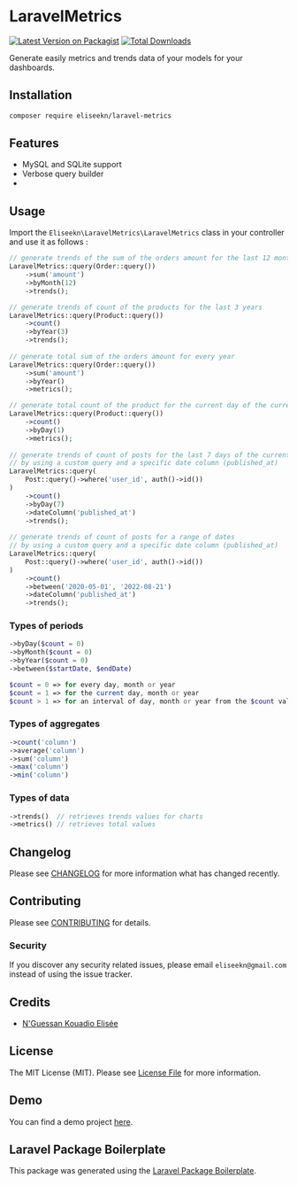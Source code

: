 # LaravelMetrics

[![Latest Version on Packagist](https://img.shields.io/packagist/v/eliseekn/laravel-metrics.svg?style=flat-square)](https://packagist.org/packages/eliseekn/laravel-metrics)
[![Total Downloads](https://img.shields.io/packagist/dt/eliseekn/laravel-metrics.svg?style=flat-square)](https://packagist.org/packages/eliseekn/laravel-metrics)

Generate easily metrics and trends data of your models for your dashboards.

## Installation
```bash
composer require eliseekn/laravel-metrics
```

## Features
- MySQL and SQLite support
- Verbose query builder
- 

## Usage
Import the `Eliseekn\LaravelMetrics\LaravelMetrics` class in your controller and use it as follows :

```php
// generate trends of the sum of the orders amount for the last 12 months of the current year
LaravelMetrics::query(Order::query())
    ->sum('amount')
    ->byMonth(12)
    ->trends();

// generate trends of count of the products for the last 3 years
LaravelMetrics::query(Product::query())
    ->count()
    ->byYear(3)
    ->trends();
            
// generate total sum of the orders amount for every year
LaravelMetrics::query(Order::query())
    ->sum('amount')
    ->byYear()
    ->metrics(); 

// generate total count of the product for the current day of the current month
LaravelMetrics::query(Product::query())
    ->count()
    ->byDay(1)
    ->metrics();
    
// generate trends of count of posts for the last 7 days of the current month
// by using a custom query and a specific date column (published_at)
LaravelMetrics::query(
    Post::query()->where('user_id', auth()->id())
)
    ->count()
    ->byDay(7)
    ->dateColumn('published_at')
    ->trends();
    
// generate trends of count of posts for a range of dates
// by using a custom query and a specific date column (published_at)
LaravelMetrics::query(
    Post::query()->where('user_id', auth()->id())
)
    ->count()
    ->between('2020-05-01', '2022-08-21')
    ->dateColumn('published_at')
    ->trends();
```

### Types of periods
```php
->byDay($count = 0)
->byMonth($count = 0)
->byYear($count = 0)
->between($startDate, $endDate)
```

```php
$count = 0 => for every day, month or year 
$count = 1 => for the current day, month or year
$count > 1 => for an interval of day, month or year from the $count value to now
```

### Types of aggregates
```php
->count('column')
->average('column')
->sum('column')
->max('column')
->min('column')
```

### Types of data
```php
->trends()  // retrieves trends values for charts
->metrics() // retrieves total values
```

## Changelog

Please see [CHANGELOG](CHANGELOG.md) for more information what has changed recently.

## Contributing

Please see [CONTRIBUTING](CONTRIBUTING.md) for details.

### Security

If you discover any security related issues, please email `eliseekn@gmail.com` instead of using the issue tracker.

## Credits

-   [N'Guessan Kouadio Elisée](https://github.com/eliseekn)

## License

The MIT License (MIT). Please see [License File](LICENSE.md) for more information.

## Demo

You can find a demo project [here](https://github.com/eliseekn/laravel-metrics-demo).

## Laravel Package Boilerplate

This package was generated using the [Laravel Package Boilerplate](https://laravelpackageboilerplate.com).
